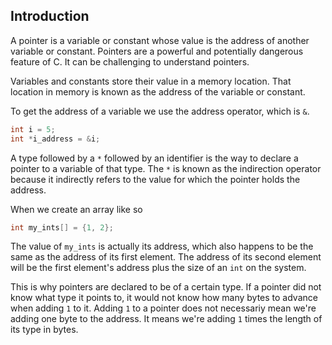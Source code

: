 ## Introduction

A pointer is a variable or constant whose value is the address of another variable or constant.
Pointers are a powerful and potentially dangerous feature of C.
It can be challenging to understand pointers.

Variables and constants store their value in a memory location.
That location in memory is known as the address of the variable or constant.

To get the address of a variable we use the address operator, which is `&`.
```c
int i = 5;
int *i_address = &i;
```

A type followed by a `*` followed by an identifier is the way to declare a pointer to a variable of that type.
The `*` is known as the indirection operator because it indirectly refers to the value for which the pointer holds the address.

When we create an array like so

```c
int my_ints[] = {1, 2};
```

The value of `my_ints` is actually its address, which also happens to be the same as the address of its first element.
The address of its second element will be the first element's address plus the size of an `int` on the system.

This is why pointers are declared to be of a certain type.
If a pointer did not know what type it points to, it would not know how many bytes to advance when adding `1` to it.
Adding `1` to a pointer does not necessariy mean we're adding one byte to the address.
It means we're adding `1` times the length of its type in bytes.
